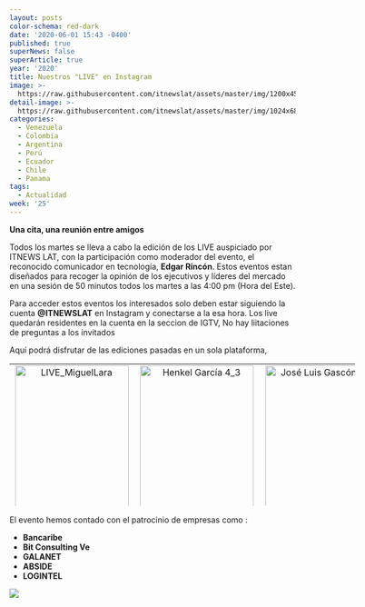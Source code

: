 ```yaml
---
layout: posts
color-schema: red-dark
date: '2020-06-01 15:43 -0400'
published: true
superNews: false
superArticle: true
year: '2020'
title: Nuestros "LIVE" en Instagram
image: >-
  https://raw.githubusercontent.com/itnewslat/assets/master/img/1200x450/Instagram-live.jpg
detail-image: >-
  https://raw.githubusercontent.com/itnewslat/assets/master/img/1024x680/Instagram-live-g.jpg
categories:
  - Venezuela
  - Colombia
  - Argentina
  - Perú
  - Ecuador
  - Chile
  - Panama
tags:
  - Actualidad
week: '25'
---
```

**Una cita, una reunión entre amigos**

Todos los martes se lleva a cabo la edición de los LIVE auspiciado por ITNEWS LAT, con la participación como moderador del evento, el reconocido comunicador en tecnología, **Edgar Rincón**. Estos eventos estan diseñados para recoger la opinión de los ejecutivos y líderes del mercado en una sesión de 50 minutos todos los martes a las 4:00 pm (Hora del Este).

Para acceder estos eventos los interesados solo deben estar siguiendo la cuenta **@ITNEWSLAT** en Instagram y conectarse a la esa hora. Los live quedarán residentes en la cuenta en la seccion de IGTV, No hay liitaciones de preguntas a los invitados

Aquí podrá disfrutar de las ediciones pasadas en un sola plataforma, 

<table style="height: 250px; width: 609px;" width="609">
<tbody>
<tr>
<td style="text-align: center;"><a href="https://www.instagram.com/tv/CA8mMxxnNzR/?utm_source=ig_web_copy_link"><img class="alignleft wp-image-68325 size-full" src="http://www.ciberespacio.com.ve/wp-content/uploads/2020/06/LIVE_MiguelLara-e1592507741574.jpg" alt="LIVE_MiguelLara" width="200" height="250" /></a></td>
<td style="text-align: center;"><a href="https://www.instagram.com/tv/CBOo1lynOPj/?utm_source=ig_web_copy_link"><img class="alignleft wp-image-68324 size-full" src="http://www.ciberespacio.com.ve/wp-content/uploads/2020/06/Henkel-García-4_3-e1592507714843.jpg" alt="Henkel García 4_3" width="200" height="250" /></a></td>
<td style="text-align: center;"><a href="https://www.instagram.com/tv/CBgrRxOnsFN/?utm_source=ig_web_copy_link"><img class="alignleft wp-image-68326 size-full" src="http://www.ciberespacio.com.ve/wp-content/uploads/2020/06/José-Luis-Gascón4_3-e1592508052745.jpg" alt="José Luis Gascón4_3" width="200" height="250" /></a></td>
</tr>
<tr>
<td> <a href="https://www.instagram.com/tv/CByrYa8HTP3/?utm_source=ig_web_copy_link"><img class="alignleft wp-image-68329 size-full" src="http://www.ciberespacio.com.ve/wp-content/uploads/2020/06/Mariadela_Larrazabal_4_3-e1592571945107.jpg" alt="Mariadela_Larrazabal_4_3" width="200" height="250" /></a></td>
<td> <a href="https://www.instagram.com/tv/CCEwrKJnpxL/?utm_source=ig_web_copy_link"><img class="alignleft wp-image-68332 size-full" src="http://www.ciberespacio.com.ve/wp-content/uploads/2020/06/EduardoRG_HOY_4_3-e1593695885456.jpg" alt="EduardoRG_HOY_4_3" width="200" height="250" /></a></td>
<td> <a href="https://www.instagram.com/tv/CCWu5Nwn9-8/?utm_source=ig_web_copy_link"><img class="alignleft wp-image-68333 size-full" src="http://www.ciberespacio.com.ve/wp-content/uploads/2020/06/Sebastián-Jasminoy_4_3-e1593695932289.jpg" alt="Sebastián Jasminoy_4_3" width="200" height="250" /></a></td>
</tr>
<tr>
<td> <a href="https://www.instagram.com/tv/CCowgvdnCpH/?utm_source=ig_web_copy_link"><img class="alignleft wp-image-68334 size-full" src="http://www.ciberespacio.com.ve/wp-content/uploads/2020/07/Luis-Lubeck_4_3-e1594724952207.jpg" alt="Luis Lubeck_4_3" width="200" height="250" /></a></td>
<td> <a href="https://www.instagram.com/tv/CC6xiHkHRrm/?utm_source=ig_web_copy_link"><img class="alignleft wp-image-68335 size-full" src="http://www.ciberespacio.com.ve/wp-content/uploads/2020/07/GERMANPACHECO_4_3-1-e1595443546558.jpg" alt="GERMANPACHECO_4_3 (1)" width="200" height="250" /></a></td>
<td> <a href="https://www.instagram.com/tv/CDM0W1_HCF6/?utm_source=ig_web_copy_link"><img class="alignleft wp-image-68337" src="http://www.ciberespacio.com.ve/wp-content/uploads/2020/07/Magdalena_hoy_4_3-e1596120401559.jpg" alt="Magdalena_hoy_4_3" width="200" height="250" /></a></td>
</tr>
<tr>
<td> <a href="http://www.ciberespacio.com.ve/wp-content/uploads/2020/07/RN_4-3-e1596396886973.jpg"><img class="alignleft size-full wp-image-68341" src="http://www.ciberespacio.com.ve/wp-content/uploads/2020/07/RN_4-3-e1596396886973.jpg" alt="RN_4-3" width="200" height="250" /></a></td>
<td></td>
<td></td>
</tr>
</tbody>
</table>

El evento hemos contado con el patrocinio de empresas como :

- **Bancaribe**
- **Bit Consulting Ve**
- **GALANET**
- **ABSIDE**
- **LOGINTEL**

<img src="https://tracker.metricool.com/c3po.jpg?hash=56f88a41e39ab42c063cc51676587a04"/>
